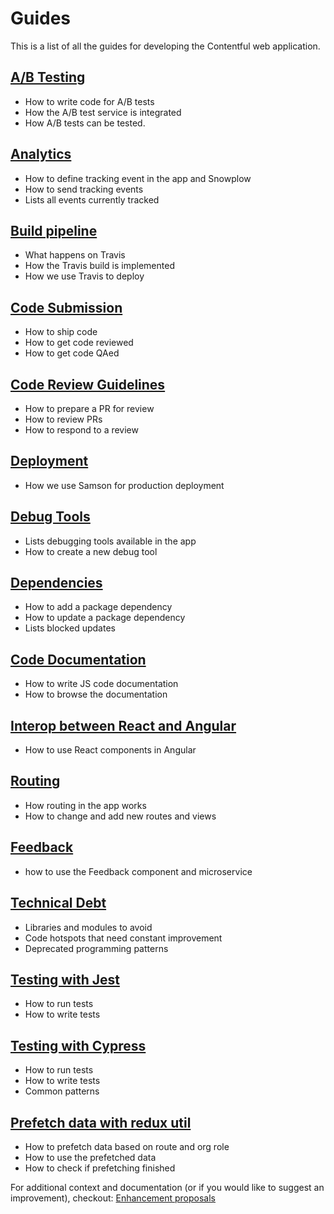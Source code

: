 # Guides

This is a list of all the guides for developing the Contentful web application.

## [A/B Testing](./ab-testing.md)

- How to write code for A/B tests
- How the A/B test service is integrated
- How A/B tests can be tested.

## [Analytics](./analytics.md)

- How to define tracking event in the app and Snowplow
- How to send tracking events
- Lists all events currently tracked

## [Build pipeline](./build_and_deploy.md)

- What happens on Travis
- How the Travis build is implemented
- How we use Travis to deploy

## [Code Submission](./code-submission.md)

- How to ship code
- How to get code reviewed
- How to get code QAed

## [Code Review Guidelines](./code-review.md)

- How to prepare a PR for review
- How to review PRs
- How to respond to a review

## [Deployment](./deploy.md)

- How we use Samson for production deployment

## [Debug Tools](./debug.md)

- Lists debugging tools available in the app
- How to create a new debug tool

## [Dependencies](./dependencies.md)

- How to add a package dependency
- How to update a package dependency
- Lists blocked updates

## [Code Documentation](./documentation.md)

- How to write JS code documentation
- How to browse the documentation

## [Interop between React and Angular](./react-angular-interop.md)

- How to use React components in Angular

## [Routing](./routing.md)

- How routing in the app works
- How to change and add new routes and views

## [Feedback](./feedback.md)

- how to use the Feedback component and microservice

## [Technical Debt](./technical-debt.md)

- Libraries and modules to avoid
- Code hotspots that need constant improvement
- Deprecated programming patterns

## [Testing with Jest](./testing-jest.md)

- How to run tests
- How to write tests

## [Testing with Cypress](./testing-cypress.md)

- How to run tests
- How to write tests
- Common patterns

## [Prefetch data with redux util](./data-prefetching.md)

- How to prefetch data based on route and org role
- How to use the prefetched data
- How to check if prefetching finished

For additional context and documentation (or if you would like to suggest an improvement), checkout: [Enhancement proposals](../enhancement-proposals)
